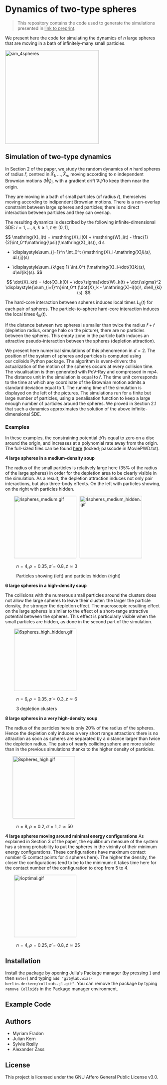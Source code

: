 # Dynamics of two-type spheres
>This repository contains the code used to generate the simulations presented in <ins>link to preprint</ins>.

We present here the code for simulating the dynamics of $n$ large spheres that are moving in a bath of infinitely-many small particles.

<img src="media/spheres_still.png" alt="sim_4spheres" width="300"/>

## Simulation of two-type dynamics
In Section 2 of the paper, we study the random dynamics of $n$ hard spheres of radius $\mathring{r}$, centred in $\mathring{X}_1,\dots,\mathring{X}_n$, moving according to $n$ independent Brownian motions $(\mathring{W}_i)_i$, with a gradient drift $\nabla\mathring{\psi}$ to keep them near the origin.

They are moving in a bath of small particles (of radius $\dot{r}$), themselves moving according to indipendent Brownian motions. There is a non-overlap constraint between large spheres and particles; there is no direct interaction between particles and they can overlap.

The resulting dynamics is described by the following infinite-dimensional SDE: $i=1,\dots,n$, $k\geq 1$, $t\in[0,1]$,

$$
\mathring{X}_i(t) = \mathring{X}_i(0) + \mathring{W}_i(t) - \frac{1}{2}\int_0^t\mathring{\psi}(\mathring{X}_i(s))\, d s

+ \displaystyle\sum_{j=1}^n \int_0^t (\mathring{X}_i-\mathring{X}_j)(s)\, dL_{ij}(s)

+ \displaystyle\sum_{k\geq 1} \int_0^t (\mathring{X}_i-\dot{X}_k)(s)\, d\ell_{ik}(s).
$$

$$
\dot{X}_k(t) = \dot{X}_k(0) + \dot{\sigma}\dot{W}_k(t) + \dot{\sigma}^2 \displaystyle{\sum_{i=1}^n}\int_0^t (\dot{X}_k - \mathring{X}-i)(s)\, d\ell_{ki}(s).
$$

The hard-core interaction between spheres induces local times $L_{ij}(t)$ for each pair of spheres. The particle-to-sphere hard-core interaction induces the local times $\ell_{ik}(t)$.

If the distance between two spheres is smaller than twice the radius $\mathring{r}+\dot{r}$ (depletion radius, orange halo on the picture), there are no particles between the spheres. This empty zone in the particle bath induces an attractive pseudo-interaction between the spheres (depletion attraction).

We present here numerical simulations of this phenomenon in $d=2$.
The position of the system of spheres and particles is computed using our colloids Python package. The algorithm is event-driven: the actualization of the motion of the spheres occurs at every collision time. The visualisation is then generated with PoV-Ray and compressed in mp4. The distance unit in the simulation is equal to $\mathring{r}$. The time unit corresponds to the time at which any coordinate of the Brownian motion admits a standard deviation equal to $1$. The running time of the simulation is displayed on the left of the pictures. The simulations run for a finite but large number of particles, using a penalisation function to keep a large enough number of particles around the spheres. We proved in Section 2.1 that such a dynamics approximates the solution of the above infinite-dimensional SDE.

### Examples

In these examples, the constraining potential $\mathring{\psi}$ is equal to zero on a disc around the origin, and increases at a polynomial rate away from the origin. The full-sized files can be found <a href="https://cloud.wias-berlin.de/aotearoa/index.php/s/6AgayPcq7s6i6gJ" target="_blank">here</a> (locked; passcode in MoviePWD.txt).

**4 large spheres in a medium-density soup**

The radius of the small particles is relatively large here (35% of the radius of the large spheres) in order for the depletion area to be clearly visible in the simulation. As a result, the depletion attraction induces not only pair interactions, but also three-body effects. On the left with particles showing, on the right with particles hidden.

&nbsp;&nbsp;&nbsp;&nbsp;&nbsp;&nbsp; <img src="media/4spheres_medium.gif" alt="4spheres_medium.gif" width="200"/>
&nbsp;&nbsp;<img src="media/4spheres_medium_hidden.gif" alt="4spheres_medium_hidden.gif" width="200"/>

&nbsp;&nbsp;&nbsp;&nbsp;&nbsp;&nbsp;&nbsp;&nbsp; $n=4,\rho=0.35,\dot{\sigma}=0.8,\dot{z}\simeq 3$

&nbsp;&nbsp;&nbsp;&nbsp;&nbsp;&nbsp;&nbsp;&nbsp; Particles showing (left) and particles hidden (right)

**6 large spheres in a high-density soup**

The collisions with the numerous small particles around the clusters does not allow the large spheres to leave their cluster: the larger the particle density, the stronger the depletion effect. The macroscopic resulting effect on the large spheres is similar to the effect of a short-range attractive potential between the spheres. This effect is particularly visible when the small particles are hidden, as done in the second part of the simulation.

&nbsp;&nbsp;&nbsp;&nbsp;&nbsp;&nbsp; <img src="media/6spheres_high_hidden.gif" alt="6spheres_high_hidden.gif" width="200"/>

&nbsp;&nbsp;&nbsp;&nbsp;&nbsp;&nbsp;&nbsp;&nbsp; $n=6,\rho=0.35,\dot{\sigma}=0.3,\dot{z}\simeq 6$

&nbsp;&nbsp;&nbsp;&nbsp;&nbsp;&nbsp;&nbsp;&nbsp; 3 depletion clusters

**8 large spheres in a very high-density soup**

The radius of the particles here is only 20% of the radius of the spheres. Hence the depletion only induces a very short range attraction: there is no attraction as soon as spheres are separated by a distance larger than twice the depletion radius. The pairs of nearly colliding sphere are more stable than in the previous simulations thanks to the higher density of particles.

&nbsp;&nbsp;&nbsp;&nbsp;&nbsp;&nbsp;<img src="media/8spheres_high.gif" alt="8spheres_high.gif" width="200"/>

&nbsp;&nbsp;&nbsp;&nbsp;&nbsp;&nbsp;&nbsp;&nbsp; $n=8,\rho=0.2,\dot{\sigma}=1,\dot{z}\simeq 50$

**4 large spheres moving around minimal energy configurations**
As explained in Section 3 of the paper, the equilibrium measure of the system has a strong probability to put the spheres in the vicinity of their minimum energy configurations. These configurations have maximum contact number (5 contact points for 4 spheres here). The higher the density, the closer the configurations tend to be to the minimum: it takes time here for the contact number of the configuration to drop from 5 to 4.

&nbsp;&nbsp;&nbsp;&nbsp;&nbsp;&nbsp; <img src="media/4optimal.gif" alt="4optimal.gif" width="200"/>

&nbsp;&nbsp;&nbsp;&nbsp;&nbsp;&nbsp;&nbsp;&nbsp; $n=4,\rho=0.25,\dot{\sigma}=0.8,\dot{z}\simeq 25$

## Installation
Install the package by opening Julia's Package manager (by pressing `]` and then `Enter`) and typing
`add "git@lab.wias-berlin.de:kern/colloids.jl.git"`. You can remove the package by typing `remove Colloids` in the Package manager environment.

## Example Code


## Authors
- Myriam Fradon
- Julian Kern
- Sylvie Rœlly
- Alexander Zass
## License
This project is licensed under the GNU Affero General Public License v3.0.
